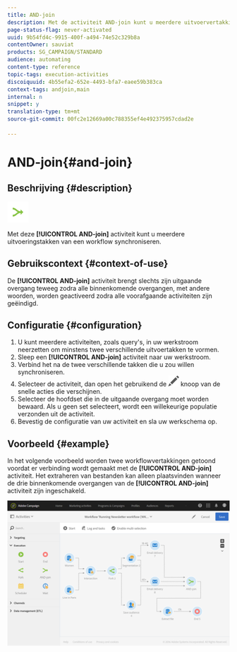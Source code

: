 ```yaml
---
title: AND-join
description: Met de activiteit AND-join kunt u meerdere uitvoervertakkingen van een workflow synchroniseren.
page-status-flag: never-activated
uuid: 9b54fd4c-9915-400f-a494-74e52c329b8a
contentOwner: sauviat
products: SG_CAMPAIGN/STANDARD
audience: automating
content-type: reference
topic-tags: execution-activities
discoiquuid: 4b55efa2-652e-4493-bfa7-eaee59b383ca
context-tags: andjoin,main
internal: n
snippet: y
translation-type: tm+mt
source-git-commit: 00fc2e12669a00c788355ef4e492375957cdad2e

---
```



# AND-join{#and-join}

## Beschrijving {#description}

![](assets/and_join.png)

Met deze **[!UICONTROL AND-join]** activiteit kunt u meerdere uitvoeringstakken van een workflow synchroniseren.

## Gebruikscontext {#context-of-use}

De **[!UICONTROL AND-join]** activiteit brengt slechts zijn uitgaande overgang teweeg zodra alle binnenkomende overgangen, met andere woorden, worden geactiveerd zodra alle voorafgaande activiteiten zijn geëindigd.

## Configuratie {#configuration}

1. U kunt meerdere activiteiten, zoals query&#39;s, in uw werkstroom neerzetten om minstens twee verschillende uitvoertakken te vormen.
1. Sleep een **[!UICONTROL AND-join]** activiteit naar uw werkstroom.
1. Verbind het na de twee verschillende takken die u zou willen synchroniseren.
1. Selecteer de activiteit, dan open het gebruikend de ![](assets/edit_darkgrey-24px.png) knoop van de snelle acties die verschijnen.
1. Selecteer de hoofdset die in de uitgaande overgang moet worden bewaard. Als u geen set selecteert, wordt een willekeurige populatie verzonden uit de activiteit.
1. Bevestig de configuratie van uw activiteit en sla uw werkschema op.

## Voorbeeld {#example}

In het volgende voorbeeld worden twee workflowvertakkingen getoond voordat er verbinding wordt gemaakt met de **[!UICONTROL AND-join]** activiteit. Het extraheren van bestanden kan alleen plaatsvinden wanneer de drie binnenkomende overgangen van de **[!UICONTROL AND-join]** activiteit zijn ingeschakeld.

![](assets/wkf_and-join_example.png)

